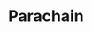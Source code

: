 ---
id: parachain
title: Parachain
hoverText: A blockchain that meets several characteristics that allow it to work within the confines of the Polkadot Host. Also known as "parallelized chain."
---